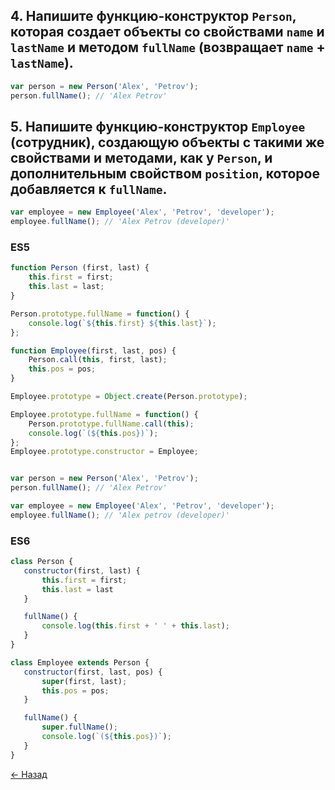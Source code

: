 ## 4. Напишите функцию-конструктор `Person`, которая создает объекты со свойствами `name` и `lastName` и методом `fullName` (возвращает `name` + `lastName`).
```js
var person = new Person('Alex', 'Petrov');
person.fullName(); // 'Alex Petrov'
```
## 5. Напишите функцию-конструктор `Employee` (сотрудник), создающую объекты с такими же свойствами и методами, как у `Person`, и дополнительным свойством `position`, которое добавляется к `fullName`.
```js
var employee = new Employee('Alex', 'Petrov', 'developer');
employee.fullName(); // 'Alex Petrov (developer)'
```

### ES5

```js
function Person (first, last) {
    this.first = first;
    this.last = last;
}

Person.prototype.fullName = function() {
    console.log(`${this.first} ${this.last}`);
};

function Employee(first, last, pos) {
    Person.call(this, first, last);
    this.pos = pos;
}

Employee.prototype = Object.create(Person.prototype);

Employee.prototype.fullName = function() {
    Person.prototype.fullName.call(this);
    console.log(`(${this.pos})`);
};
Employee.prototype.constructor = Employee;


var person = new Person('Alex', 'Petrov');
person.fullName(); // 'Alex Petrov'

var employee = new Employee('Alex', 'Petrov', 'developer');
employee.fullName(); // 'Alex petrov (developer)'
```
### ES6

```js
class Person {
   constructor(first, last) {
       this.first = first;
       this.last = last
   }

   fullName() {
       console.log(this.first + ' ' + this.last);
   }
}

class Employee extends Person {
   constructor(first, last, pos) {
       super(first, last);
       this.pos = pos;
   }

   fullName() {
       super.fullName();
       console.log(`(${this.pos})`);
   }
}

```

[← Назад](../readme.md)

